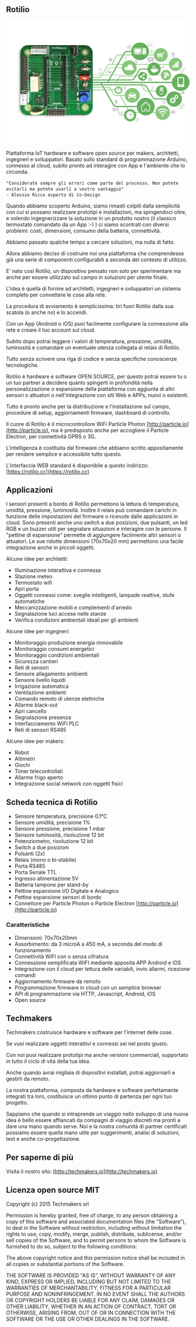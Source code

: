 ## Rotilio

![Rotilio, piattaforma IoT hw e sw open source](./images/tm_rotilio.jpg "Rotilio")

Piattaforma IoT hardware e software open source per makers, architetti, ingegneri e sviluppatori.
Basato sullo standard di programmazione Arduino, connesso al cloud, subito pronto ad interagire con App e l'ambiente che lo circonda.

```
"Considerate sempre gli errori come parte del processo. Non potete evitarli ma potete usarli a vostro vantaggio" 
- Alessio Ricco esperto di Co-Design
```

Quando abbiamo scoperto Arduino, siamo rimasti colpiti dalla semplicità con cui si possano realizzare prototipi e installazioni, ma spingendoci oltre, e volendo ingegnerizzare la soluzione in un prodotto nostro (il classico termostato comandato da un App :-) )  ci siamo scontrati con diversi problemi: costi, dimensioni, consumo della batteria, connettività.

Abbiamo passato qualche tempo a cercare soluzioni, ma nulla di fatto.

Allora abbiamo deciso di costruire noi una piattaforma che comprendesse già una serie di componenti configurabili a seconda del contesto di utilizzo.

E' nato così Rotilio, un dispositivo pensato non solo per sperimentare ma anche per essere utilizzato sul campo in soluzioni per utente finale.

L'idea è quella di fornire ad architetti, ingegneri e sviluppatori un sistema completo per connettere le cose alla rete.

La procedura di avviamento è semplicissima: tiri fuori Rotilio dalla sua scatola (o anche no) e lo accendi.

Con un App (Android o iOS) puoi facilmente configurare la connessione alla rete e creare il tuo account sul cloud.

Subito dopo potrai leggere i valori di temperatura, pressione, umidità, luminosità e comandare un eventuale utenza collegata al relais di Rotilio.

Tutto senza scrivere una riga di codice e senza specifiche conoscenze tecnologiche.

Rotilio è hardware e software OPEN SOURCE, per questo potrai essere tu o un tuo partner a decidere quanto spingerti in profondità nella personalizzazione o espansione della piattaforma con aggiunta di altri sensori o attuatori o nell'integrazione con siti Web e APPs, nuovi o esistenti.

Tutto è pronto anche per la distribuzione e l'installazione sul campo, procedure di setup, aggiornamenti firmware, dashboard di controllo.

Il cuore di Rotilio è il microcontrollore WiFi Particle Photon [http://particle.io](http://particle.io), ma è predisposto anche per accogliere il Particle Electron, per connettività GPRS o 3G.

L'intelligenza è costituita dal firmware che abbiamo scritto appositamente per rendere semplice e accessibile tutto questo.

L'interfaccia WEB standard è disponibile a questo indirizzo: [https://rotilio.cc](https://rotilio.cc)

## Applicazioni

I sensori presenti a bordo di Rotilio permettono la lettura di temperatura, umidità, pressione, luminosità. Inoltre il relais può comandare carichi in funzione delle impostazioni del firmware o ricevute dalle applicazioni in cloud.
Sono presenti anche uno switch a due posizioni, due pulsanti, un led RGB e un buzzer utili per segnalare situazioni e interagire con le persone.
Il "pettine di espansione" permette di aggiungere facilmente altri sensori o attuatori.
Le sue ridotte dimensioni (70x70x20 mm) permettono una facile integrazione anche in piccoli oggetti.


Alcune idee per architetti:

- Illuminazione interattiva e connessa
- Stazione meteo
- Termostato wifi
- Apri porta
- Oggetti connessi come: sveglie intelligenti, lampade reattive, stufe automatiche
- Meccanizzazione mobili e complementi d'arredo
- Segnalazione luci accese nelle stanze
- Verifica condizioni ambientali ideali per gli ambienti

Alcune idee per ingegneri:

- Monitoraggio produzione energia rinnovabile
- Monitoraggio consumi energetici
- Monitoraggio condizioni ambientali
- Sicurezza cantieri
- Reti di sensori
- Sensore allagamento ambienti
- Sensore livello liquidi
- Irrigazione automatica
- Ventilazione ambienti
- Comando remoto di utenze elettriche
- Allarme black-out
- Apri cancello
- Segnalazione presenza
- Interfacciamento WiFI PLC
- Reti di sensori RS485

Alcune idee per makers:

- Robot
- Altimetri
- Giochi
- Timer telecontrollati
- Allarme frigo aperto
- Integrazione social network con oggetti fisici


## Scheda tecnica di Rotilio

- Sensore temperatura, precisione 0.1°C
- Sensore umidità, precisione 1%
- Sensore pressione,  precisione 1 mbar
- Sensore luminosità, risoluzione 12 bit
- Potenziometro, risoluzione 12 bit
- Switch a due posizioni
- Pulsanti (2x)
- Relais (mono o bi-stabile)
- Porta RS485
- Porta Seriale TTL
- Ingresso alimentazione 5V
- Batteria tampone per stand-by
- Pettine espansione I/O Digitale e Analogico
- Pettine espansione sensori di bordo
- Connettore per Particle Photon o Particle Electron [http://particle.io](http://particle.io)

### Caratteristiche

- Dimensioni: 70x70x20mm
- Assorbimento: da 3 microA a 450 mA, a seconda del modo di funzionamento
- Connettività WiFI con o senza cifratura
- Connessione semplificata WiFI mediante apposita APP Android e iOS
- Integrazione con il cloud per lettura delle variabili, invio allarmi, ricezione comandi
- Aggiornamento firmware da remoto
- Programmazione firmware in cloud con un semplice browser
- API di programmazione via HTTP, Javascript, Android, iOS
- Open source

## Techmakers

Techmakers costruisce hardware e software per l'internet delle cose.

Se vuoi realizzare oggetti interattivi e connessi sei nel posto giusto.

Con noi puoi realizzare prototipi ma anche versioni commerciali, supportato in tutto il ciclo di vita della tua idea. 

Anche quando avrai migliaia di dispositivi installati, potrai aggiornarli e gestirli da remoto.

La nostra piattaforma, composta da hardware e software perfettamente integrati tra loro, costituisce un ottimo punto di partenza per ogni tuo progetto. 

Sappiamo che quando si intraprende un viaggio nello sviluppo di una nuova idea è bello essere affiancati da compagni di viaggio discreti ma pronti a dare una mano quando serve. 
Noi e la nostra comunità di partner certificati possiamo essere quella mano utile per suggerimenti, analisi di soluzioni, test e anche co-progettazione.

## Per saperne di più

Visita il nostro sito: [http://techmakers.io](http://techmakers.io)

## Licenza open source MIT

Copyright (c) 2015 Techmakers srl



Permission is hereby granted, free of charge, to any person obtaining a copy
of this software and associated documentation files (the "Software"), to deal
in the Software without restriction, including without limitation the rights
to use, copy, modify, merge, publish, distribute, sublicense, and/or sell
copies of the Software, and to permit persons to whom the Software is
furnished to do so, subject to the following conditions:



The above copyright notice and this permission notice shall be included in
all copies or substantial portions of the Software.



THE SOFTWARE IS PROVIDED "AS IS", WITHOUT WARRANTY OF ANY KIND, EXPRESS OR
IMPLIED, INCLUDING BUT NOT LIMITED TO THE WARRANTIES OF MERCHANTABILITY,
FITNESS FOR A PARTICULAR PURPOSE AND NONINFRINGEMENT.  IN NO EVENT SHALL THE
AUTHORS OR COPYRIGHT HOLDERS BE LIABLE FOR ANY CLAIM, DAMAGES OR OTHER
LIABILITY, WHETHER IN AN ACTION OF CONTRACT, TORT OR OTHERWISE, ARISING FROM,
OUT OF OR IN CONNECTION WITH THE SOFTWARE OR THE USE OR OTHER DEALINGS IN
THE SOFTWARE.
